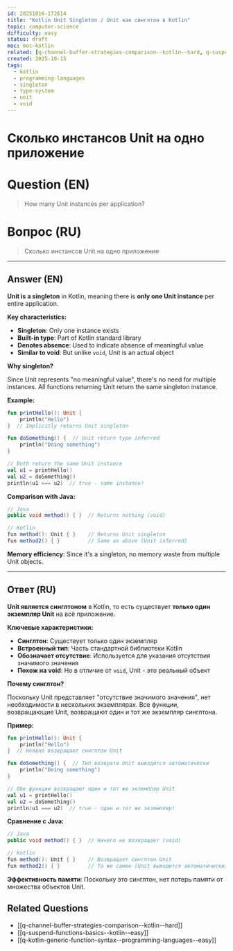 ```yaml
---
id: 20251016-172614
title: "Kotlin Unit Singleton / Unit как синглтон в Kotlin"
topic: computer-science
difficulty: easy
status: draft
moc: moc-kotlin
related: [q-channel-buffer-strategies-comparison--kotlin--hard, q-suspend-functions-basics--kotlin--easy, q-kotlin-generic-function-syntax--programming-languages--easy]
created: 2025-10-15
tags:
  - kotlin
  - programming-languages
  - singleton
  - type-system
  - unit
  - void
---
```

# Сколько инстансов Unit на одно приложение

# Question (EN)
> How many Unit instances per application?

# Вопрос (RU)
> Сколько инстансов Unit на одно приложение

---

## Answer (EN)

**Unit is a singleton** in Kotlin, meaning there is **only one Unit instance** per entire application.

**Key characteristics:**

- **Singleton**: Only one instance exists
- **Built-in type**: Part of Kotlin standard library
- **Denotes absence**: Used to indicate absence of meaningful value
- **Similar to void**: But unlike `void`, Unit is an actual object

**Why singleton?**

Since Unit represents "no meaningful value", there's no need for multiple instances. All functions returning Unit return the same singleton instance.

**Example:**
```kotlin
fun printHello(): Unit {
    println("Hello")
}  // Implicitly returns Unit singleton

fun doSomething() {  // Unit return type inferred
    println("Doing something")
}

// Both return the same Unit instance
val u1 = printHello()
val u2 = doSomething()
println(u1 === u2)  // true - same instance!
```

**Comparison with Java:**
```java
// Java
public void method() { }  // Returns nothing (void)

// Kotlin
fun method(): Unit { }    // Returns Unit singleton
fun method2() { }         // Same as above (Unit inferred)
```

**Memory efficiency**: Since it's a singleton, no memory waste from multiple Unit objects.

---

## Ответ (RU)

**Unit является синглтоном** в Kotlin, то есть существует **только один экземпляр Unit** на всё приложение.

**Ключевые характеристики:**

- **Синглтон**: Существует только один экземпляр
- **Встроенный тип**: Часть стандартной библиотеки Kotlin
- **Обозначает отсутствие**: Используется для указания отсутствия значимого значения
- **Похож на void**: Но в отличие от `void`, Unit - это реальный объект

**Почему синглтон?**

Поскольку Unit представляет "отсутствие значимого значения", нет необходимости в нескольких экземплярах. Все функции, возвращающие Unit, возвращают один и тот же экземпляр синглтона.

**Пример:**
```kotlin
fun printHello(): Unit {
    println("Hello")
}  // Неявно возвращает синглтон Unit

fun doSomething() {  // Тип возврата Unit выводится автоматически
    println("Doing something")
}

// Обе функции возвращают один и тот же экземпляр Unit
val u1 = printHello()
val u2 = doSomething()
println(u1 === u2)  // true - один и тот же экземпляр!
```

**Сравнение с Java:**
```java
// Java
public void method() { }  // Ничего не возвращает (void)

// Kotlin
fun method(): Unit { }    // Возвращает синглтон Unit
fun method2() { }         // То же самое (Unit выводится автоматически)
```

**Эффективность памяти**: Поскольку это синглтон, нет потерь памяти от множества объектов Unit.

## Related Questions

- [[q-channel-buffer-strategies-comparison--kotlin--hard]]
- [[q-suspend-functions-basics--kotlin--easy]]
- [[q-kotlin-generic-function-syntax--programming-languages--easy]]
